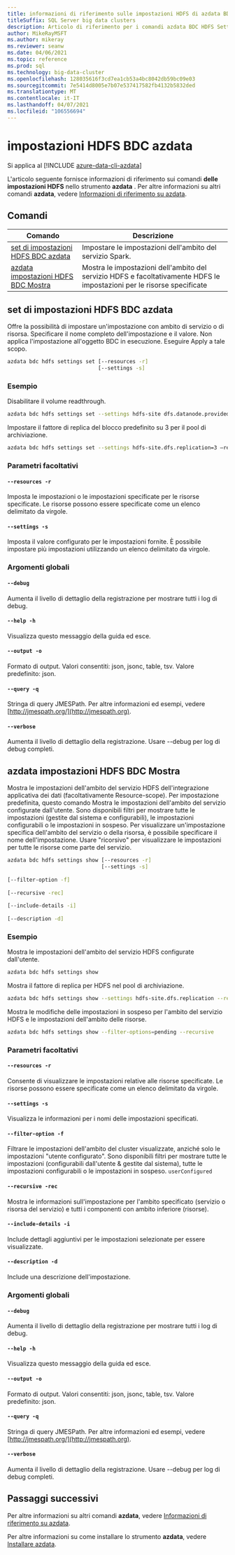 ```yaml
---
title: informazioni di riferimento sulle impostazioni HDFS di azdata BDC
titleSuffix: SQL Server big data clusters
description: Articolo di riferimento per i comandi azdata BDC HDFS Settings.
author: MikeRayMSFT
ms.author: mikeray
ms.reviewer: seanw
ms.date: 04/06/2021
ms.topic: reference
ms.prod: sql
ms.technology: big-data-cluster
ms.openlocfilehash: 128035616f3cd7ea1cb53a4bc8042db59bc09e03
ms.sourcegitcommit: 7e5414d8005e7b07e537417582fb4132b5832ded
ms.translationtype: MT
ms.contentlocale: it-IT
ms.lasthandoff: 04/07/2021
ms.locfileid: "106556694"
---
```

# <a name="azdata-bdc-hdfs-settings"></a>impostazioni HDFS BDC azdata

Si applica al [!INCLUDE [azure-data-cli-azdata](../../includes/azure-data-cli-azdata.md)]

L'articolo seguente fornisce informazioni di riferimento sui comandi **delle impostazioni HDFS** nello strumento **azdata** . Per altre informazioni su altri comandi **azdata**, vedere [Informazioni di riferimento su azdata](reference-azdata.md).

## <a name="commands"></a>Comandi

|Comando|Descrizione|
| --- | --- |
[set di impostazioni HDFS BDC azdata](#azdata-bdc-hdfs-settings-set) | Impostare le impostazioni dell'ambito del servizio Spark.
[azdata impostazioni HDFS BDC Mostra](#azdata-bdc-hdfs-settings-show) | Mostra le impostazioni dell'ambito del servizio HDFS e facoltativamente HDFS le impostazioni per le risorse specificate
## <a name="azdata-bdc-hdfs-settings-set"></a>set di impostazioni HDFS BDC azdata
Offre la possibilità di impostare un'impostazione con ambito di servizio o di risorsa. Specificare il nome completo dell'impostazione e il valore. Non applica l'impostazione all'oggetto BDC in esecuzione. Eseguire Apply a tale scopo.
```bash
azdata bdc hdfs settings set [--resources -r] 
                             [--settings -s]
```
### <a name="examples"></a>Esempio
Disabilitare il volume readthrough.
```bash
azdata bdc hdfs settings set --settings hdfs-site dfs.datanode.provided.volume.readthrough=false
```
Impostare il fattore di replica del blocco predefinito su 3 per il pool di archiviazione.
```bash
azdata bdc hdfs settings set --settings hdfs-site.dfs.replication=3 –resources storage-0
```
### <a name="optional-parameters"></a>Parametri facoltativi
#### `--resources -r`
Imposta le impostazioni o le impostazioni specificate per le risorse specificate. Le risorse possono essere specificate come un elenco delimitato da virgole.
#### `--settings -s`
Imposta il valore configurato per le impostazioni fornite. È possibile impostare più impostazioni utilizzando un elenco delimitato da virgole.
### <a name="global-arguments"></a>Argomenti globali
#### `--debug`
Aumenta il livello di dettaglio della registrazione per mostrare tutti i log di debug.
#### `--help -h`
Visualizza questo messaggio della guida ed esce.
#### `--output -o`
Formato di output.  Valori consentiti: json, jsonc, table, tsv.  Valore predefinito: json.
#### `--query -q`
Stringa di query JMESPath. Per altre informazioni ed esempi, vedere [http://jmespath.org/](http://jmespath.org).
#### `--verbose`
Aumenta il livello di dettaglio della registrazione. Usare --debug per log di debug completi.
## <a name="azdata-bdc-hdfs-settings-show"></a>azdata impostazioni HDFS BDC Mostra
Mostra le impostazioni dell'ambito del servizio HDFS dell'integrazione applicativa dei dati (facoltativamente Resource-scope). Per impostazione predefinita, questo comando Mostra le impostazioni dell'ambito del servizio configurate dall'utente. Sono disponibili filtri per mostrare tutte le impostazioni (gestite dal sistema e configurabili), le impostazioni configurabili o le impostazioni in sospeso. Per visualizzare un'impostazione specifica dell'ambito del servizio o della risorsa, è possibile specificare il nome dell'impostazione. Usare "ricorsivo" per visualizzare le impostazioni per tutte le risorse come parte del servizio.
```bash
azdata bdc hdfs settings show [--resources -r] 
                              [--settings -s]  
                              
[--filter-option -f]  
                              
[--recursive -rec]  
                              
[--include-details -i]  
                              
[--description -d]
```
### <a name="examples"></a>Esempio
Mostra le impostazioni dell'ambito del servizio HDFS configurate dall'utente.
```bash
azdata bdc hdfs settings show
```
Mostra il fattore di replica per HDFS nel pool di archiviazione.
```bash
azdata bdc hdfs settings show --settings hdfs-site.dfs.replication --resources storage-0
```
Mostra le modifiche delle impostazioni in sospeso per l'ambito del servizio HDFS e le impostazioni dell'ambito delle risorse.
```bash
azdata bdc hdfs settings show --filter-options=pending --recursive
```
### <a name="optional-parameters"></a>Parametri facoltativi
#### `--resources -r`
Consente di visualizzare le impostazioni relative alle risorse specificate. Le risorse possono essere specificate come un elenco delimitato da virgole.
#### `--settings -s`
Visualizza le informazioni per i nomi delle impostazioni specificati.
#### `--filter-option -f`
Filtrare le impostazioni dell'ambito del cluster visualizzate, anziché solo le impostazioni "utente configurato". Sono disponibili filtri per mostrare tutte le impostazioni (configurabili dall'utente & gestite dal sistema), tutte le impostazioni configurabili o le impostazioni in sospeso.
`userConfigured`
#### `--recursive -rec`
Mostra le informazioni sull'impostazione per l'ambito specificato (servizio o risorsa del servizio) e tutti i componenti con ambito inferiore (risorse).
#### `--include-details -i`
Include dettagli aggiuntivi per le impostazioni selezionate per essere visualizzate.
#### `--description -d`
Include una descrizione dell'impostazione.
### <a name="global-arguments"></a>Argomenti globali
#### `--debug`
Aumenta il livello di dettaglio della registrazione per mostrare tutti i log di debug.
#### `--help -h`
Visualizza questo messaggio della guida ed esce.
#### `--output -o`
Formato di output.  Valori consentiti: json, jsonc, table, tsv.  Valore predefinito: json.
#### `--query -q`
Stringa di query JMESPath. Per altre informazioni ed esempi, vedere [http://jmespath.org/](http://jmespath.org).
#### `--verbose`
Aumenta il livello di dettaglio della registrazione. Usare --debug per log di debug completi.

## <a name="next-steps"></a>Passaggi successivi

Per altre informazioni su altri comandi **azdata**, vedere [Informazioni di riferimento su azdata](reference-azdata.md). 

Per altre informazioni su come installare lo strumento **azdata**, vedere [Installare azdata](..\install\deploy-install-azdata.md).
